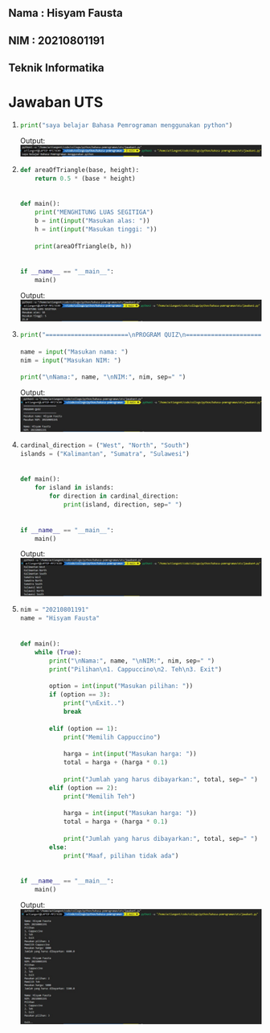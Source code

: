 ## Nama : Hisyam Fausta  
## NIM : 20210801191  
## Teknik Informatika  

# 

# Jawaban UTS  

1.  ```python
    print("saya belajar Bahasa Pemrograman menggunakan python") 
    ```
    Output:
    ![screenshot](https://raw.githubusercontent.com/actiangent/bahasa-pemrograman/main/uts/images/screenshot-output-jawaban1.jpeg)

2.  ```python
    def areaOfTriangle(base, height):
        return 0.5 * (base * height)


    def main():
        print("MENGHITUNG LUAS SEGITIGA")
        b = int(input("Masukan alas: "))
        h = int(input("Masukan tinggi: "))

        print(areaOfTriangle(b, h))


    if __name__ == "__main__":
        main()
    ```
    Output:
    ![screenshot](https://raw.githubusercontent.com/actiangent/bahasa-pemrograman/main/uts/images/screenshot-output-jawaban2.jpeg)

3.  ```python
    print("=======================\nPROGRAM QUIZ\n=======================")

    name = input("Masukan nama: ")
    nim = input("Masukan NIM: ")

    print("\nNama:", name, "\nNIM:", nim, sep=" ")  
    ```
    Output:
    ![screenshot](https://raw.githubusercontent.com/actiangent/bahasa-pemrograman/main/uts/images/screenshot-output-jawaban3.jpeg)

4.  ```python
    cardinal_direction = ("West", "North", "South")
    islands = ("Kalimantan", "Sumatra", "Sulawesi")


    def main():
        for island in islands:
            for direction in cardinal_direction:
                print(island, direction, sep=" ")


    if __name__ == "__main__":
        main()
    ```
    Output:
    ![screenshot](https://raw.githubusercontent.com/actiangent/bahasa-pemrograman/main/uts/images/screenshot-output-jawaban4.jpeg)

5.  ```python
    nim = "20210801191"
    name = "Hisyam Fausta"


    def main():
        while (True):
            print("\nNama:", name, "\nNIM:", nim, sep=" ")
            print("Pilihan\n1. Cappuccino\n2. Teh\n3. Exit")

            option = int(input("Masukan pilihan: "))
            if (option == 3):
                print("\nExit..")
                break

            elif (option == 1):
                print("Memilih Cappuccino")

                harga = int(input("Masukan harga: "))
                total = harga + (harga * 0.1)

                print("Jumlah yang harus dibayarkan:", total, sep=" ")
            elif (option == 2):
                print("Memilih Teh")

                harga = int(input("Masukan harga: "))
                total = harga + (harga * 0.1)

                print("Jumlah yang harus dibayarkan:", total, sep=" ")
            else:
                print("Maaf, pilihan tidak ada")


    if __name__ == "__main__":
        main()
    ```
    Output:
    ![screenshot](https://raw.githubusercontent.com/actiangent/bahasa-pemrograman/main/uts/images/screenshot-output-jawaban5.jpeg)